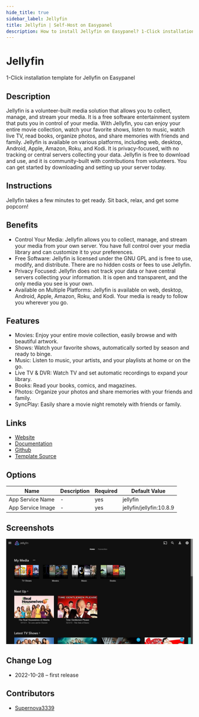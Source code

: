 ```yaml
---
hide_title: true
sidebar_label: Jellyfin
title: Jellyfin | Self-Host on Easypanel
description: How to install Jellyfin on Easypanel? 1-Click installation template for Jellyfin on Easypanel
---
```


<!-- generated -->

# Jellyfin

1-Click installation template for Jellyfin on Easypanel

## Description

Jellyfin is a volunteer-built media solution that allows you to collect, manage, and stream your media. It is a free software entertainment system that puts you in control of your media. With Jellyfin, you can enjoy your entire movie collection, watch your favorite shows, listen to music, watch live TV, read books, organize photos, and share memories with friends and family. Jellyfin is available on various platforms, including web, desktop, Android, Apple, Amazon, Roku, and Kodi. It is privacy-focused, with no tracking or central servers collecting your data. Jellyfin is free to download and use, and it is community-built with contributions from volunteers. You can get started by downloading and setting up your server today.

## Instructions

Jellyfin takes a few minutes to get ready. Sit back, relax, and get some popcorn!

## Benefits

- Control Your Media: Jellyfin allows you to collect, manage, and stream your media from your own server. You have full control over your media library and can customize it to your preferences.
- Free Software: Jellyfin is licensed under the GNU GPL and is free to use, modify, and distribute. There are no hidden costs or fees to use Jellyfin.
- Privacy Focused: Jellyfin does not track your data or have central servers collecting your information. It is open and transparent, and the only media you see is your own.
- Available on Multiple Platforms: Jellyfin is available on web, desktop, Android, Apple, Amazon, Roku, and Kodi. Your media is ready to follow you wherever you go.

## Features

- Movies: Enjoy your entire movie collection, easily browse and with beautiful artwork.
- Shows: Watch your favorite shows, automatically sorted by season and ready to binge.
- Music: Listen to music, your artists, and your playlists at home or on the go.
- Live TV & DVR: Watch TV and set automatic recordings to expand your library.
- Books: Read your books, comics, and magazines.
- Photos: Organize your photos and share memories with your friends and family.
- SyncPlay: Easily share a movie night remotely with friends or family.

## Links

- [Website](https://jellyfin.org/)
- [Documentation](https://jellyfin.org/docs)
- [Github](https://github.com/jellyfin/jellyfin)
- [Template Source](https://github.com/easypanel-io/templates/tree/main/templates/jellyfin)

## Options

Name | Description | Required | Default Value
-|-|-|-
App Service Name | - | yes | jellyfin
App Service Image | - | yes | jellyfin/jellyfin:10.8.9

## Screenshots

![Jellyfin Screenshot](./assets/screenshot.png)

## Change Log

- 2022-10-28 – first release

## Contributors

- [Supernova3339](https://github.com/Supernova3339)
